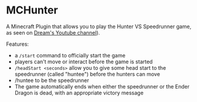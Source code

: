 # MCHunter

A Minecraft Plugin that allows you to play the Hunter VS Speedrunner game, as seen on [Dream's Youtube channel](https://www.youtube.com/channel/UCTkXRDQl0luXxVQrRQvWS6w)).

Features:
- a `/start` command to officially start the game
- players can't move or interact before the game is started
- `/headStart <seconds>` allow you to give some head start to the speedrunner (called "huntee") before the hunters can move
- /huntee to be the speedrunner
- The game automatically ends when either the speedrunner or the Ender Dragon is dead, with an appropriate victory message
